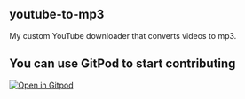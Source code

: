 ## youtube-to-mp3
My custom YouTube downloader that converts videos to mp3.

## You can use GitPod to start contributing
[![Open in Gitpod](https://gitpod.io/button/open-in-gitpod.svg)](https://gitpod.io/#https://github.com/xx745/youtube-to-mp3)
